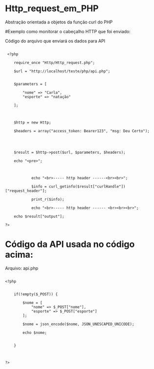# Http_request_em_PHP
 Abstração orientada a objetos da função curl do PHP
 
 
 #Exemplo como monitorar o cabeçalho HTTP que foi enviado:
 
 Código do arquivo que enviará os dados para API
 
```

 <?php

    require_once "Http/Http_request.php";
    
    $url = "http://localhost/teste/php/api.php";


    $parameters = [

        "nome" => "Carla",
        "esporte" => "natação"

    ];



    $http = new Http;

    $headers = array("access_token: Bearer123", "msg: Deu Certo");
    
    
       

    $result = $http->post($url, $parameters, $headers);

    echo "<pre>";

            

            echo "<br>----- http header ------<br><br>";

            $info = curl_getinfo($result["curlHandle"])["request_header"];

            print_r($info);

            echo "<br>----- http header ------ <br><br><br>";

    echo $result["output"];

?>

```

# Código da API usada no código acima:

Arquivo: api.php

```

<?php


    if(!empty($_POST)) {

        $nome = [
            "nome" => $_POST["nome"],
            "esporte" => $_POST["esporte"]
        ];

        $nome = json_encode($nome, JSON_UNESCAPED_UNICODE);

        echo $nome;   
        

    }



?>

```
